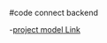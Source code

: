 #code connect backend

 -[project model Link](https://app.eraser.io/workspace/t0FZm5cRGncpMLILLI4y?origin=share)